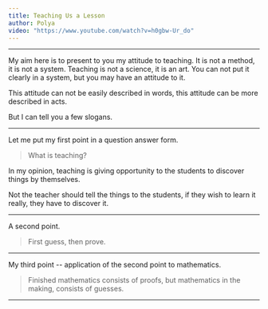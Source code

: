```yaml
---
title: Teaching Us a Lesson
author: Polya
video: "https://www.youtube.com/watch?v=h0gbw-Ur_do"
---
```


------

My aim here is to present to you my attitude to teaching.
It is not a method, it is not a system.
Teaching is not a science, it is an art.
You can not put it clearly in a system, but you may have an attitude to it.

This attitude can not be easily described in words,
this attitude can be more described in acts.

But I can tell you a few slogans.

------

Let me put my first point in a question answer form.

> What is teaching?

In my opinion, teaching is giving opportunity to the students
to discover things by themselves.

Not the teacher should tell the things to the students,
if they wish to learn it really, they have to discover it.

------

A second point.

> First guess, then prove.

------

My third point -- application of the second point to mathematics.

> Finished mathematics consists of proofs, but mathematics in the making, consists of guesses.

------
